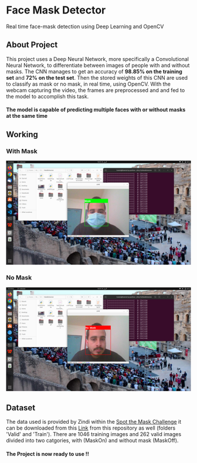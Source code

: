# Face Mask Detector
Real time face-mask detection using Deep Learning and OpenCV

## About Project
This project uses a Deep Neural Network, more specifically a Convolutional Neural Network, to differentiate between images of people with and without masks. The CNN manages to get 
an accuracy of **98.85% on the training set** and **72% on the test set**. Then the stored weights of this CNN are used to classify as mask or no mask, in real time, using OpenCV.
With the webcam capturing the video, the frames are preprocessed and and fed to the model to accomplish this task.

#### The model is capable of predicting multiple faces with or without masks at the same time

## Working 

### With Mask

![image](MaskTry.png)

### No Mask

![image](NoMaskTry.png)




## Dataset

The data used is provided by Zindi within the <a href="https://zindi.africa/competitions/spot-the-mask">Spot the Mask Challenge</a> it can be downloaded from this <a href="https://zindi.africa/competitions/spot-the-mask/data">Link</a> from this repository as well (folders 'Valid' and 
'Train'). There are 1046 training images and 262 valid images divided into two catgories, with (MaskOn) and without mask (MaskOff).


#### The Project is now ready to use !!


